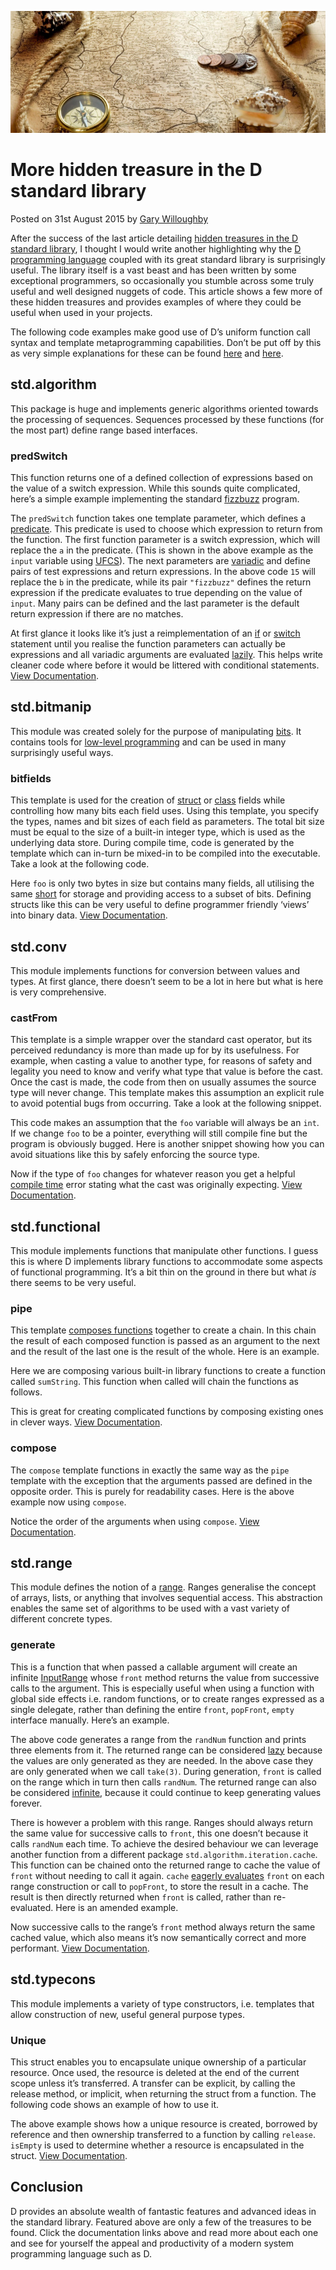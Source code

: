 ![](/articles/images/more-hidden-treasure-in-the-d-standard-library-banner.jpg)

# More hidden treasure in the D standard library

<time>Posted on 31st August 2015 by [Gary Willoughby](/pages/about.html)</time>

After the success of the last article detailing [hidden treasures in the D standard library](/articles/hidden-treasure-in-the-d-standard-library.html), I thought I would write another highlighting why the [D programming language](https://dlang.org/) coupled with its great standard library is surprisingly useful. The library itself is a vast beast and has been written by some exceptional programmers, so occasionally you stumble across some truly useful and well designed nuggets of code. This article shows a few more of these hidden treasures and provides examples of where they could be useful when used in your projects.

The following code examples make good use of D’s uniform function call syntax and template metaprogramming capabilities. Don’t be put off by this as very simple explanations for these can be found [here](/articles/templates-in-d-explained.html) and [here](/articles/alternative-function-syntax-in-d-banner.html).

## std.algorithm

This package is huge and implements generic algorithms oriented towards the processing of sequences. Sequences processed by these functions (for the most part) define range based interfaces.

### predSwitch

This function returns one of a defined collection of expressions based on the value of a switch expression. While this sounds quite complicated, here’s a simple example implementing the standard [fizzbuzz](https://en.wikipedia.org/wiki/Fizz_buzz) program.

<script src="https://gist.github.com/nomad-software/5cf58ca213f0a112228c441163ab8ff7.js"></script>

The <code>predSwitch</code> function takes one template parameter, which defines a [predicate](https://en.wikipedia.org/wiki/Predicate_(mathematical_logic)). This predicate is used to choose which expression to return from the function. The first function parameter is a switch expression, which will replace the <code>a</code> in the predicate. (This is shown in the above example as the <code>input</code> variable using [UFCS](https://en.wikipedia.org/wiki/Predicate_(mathematical_logic))). The next parameters are [variadic](https://en.wikipedia.org/wiki/Variadic_function) and define pairs of test expressions and return expressions. In the above code <code>15</code> will replace the <code>b</code> in the predicate, while its pair <code>"fizzbuzz"</code> defines the return expression if the predicate evaluates to true depending on the value of <code>input</code>. Many pairs can be defined and the last parameter is the default return expression if there are no matches.

At first glance it looks like it’s just a reimplementation of an [if](https://en.wikipedia.org/wiki/Conditional_(computer_programming)#If.E2.80.93then.28.E2.80.93else.29) or [switch](https://en.wikipedia.org/wiki/Switch_statement) statement until you realise the function parameters can actually be expressions and all variadic arguments are evaluated [lazily](https://en.wikipedia.org/wiki/Lazy_evaluation). This helps write cleaner code where before it would be littered with conditional statements. [View Documentation](https://dlang.org/phobos/std_algorithm_comparison.html#.predSwitch).

## std.bitmanip

This module was created solely for the purpose of manipulating [bits](https://en.wikipedia.org/wiki/Bit). It contains tools for [low-level programming](https://en.wikipedia.org/wiki/Low-level_programming_language) and can be used in many surprisingly useful ways.

### bitfields

This template is used for the creation of [struct](https://en.wikipedia.org/wiki/Struct_(C_programming_language)) or [class](https://en.wikipedia.org/wiki/Class_(computer_programming)) fields while controlling how many bits each field uses. Using this template, you specify the types, names and bit sizes of each field as parameters. The total bit size must be equal to the size of a built-in integer type, which is used as the underlying data store. During compile time, code is generated by the template which can in-turn be mixed-in to be compiled into the executable. Take a look at the following code.

<script src="https://gist.github.com/nomad-software/eb9242e2b642d82ac4e386e0d91b7f4f.js"></script>

Here <code>foo</code> is only two bytes in size but contains many fields, all utilising the same [short](https://en.wikipedia.org/wiki/Integer_(computer_science)) for storage and providing access to a subset of bits. Defining structs like this can be very useful to define programmer friendly ‘views’ into binary data. [View Documentation](https://dlang.org/phobos/std_bitmanip.html#.bitfields).

## std.conv

This module implements functions for conversion between values and types. At first glance, there doesn’t seem to be a lot in here but what is here is very comprehensive.

### castFrom

This template is a simple wrapper over the standard cast operator, but its perceived redundancy is more than made up for by its usefulness. For example, when casting a value to another type, for reasons of safety and legality you need to know and verify what type that value is before the cast. Once the cast is made, the code from then on usually assumes the source type will never change. This template makes this assumption an explicit rule to avoid potential bugs from occurring. Take a look at the following snippet.

<script src="https://gist.github.com/nomad-software/3bc57639275b6fa34dbf76bdb6ccb968.js"></script>

This code makes an assumption that the <code>foo</code> variable will always be an <code>int</code>. If we change <code>foo</code> to be a pointer, everything will still compile fine but the program is obviously bugged. Here is another snippet showing how you can avoid situations like this by safely enforcing the source type.

<script src="https://gist.github.com/nomad-software/da49462fe389aabc84e8629d289167e0.js"></script>

Now if the type of <code>foo</code> changes for whatever reason you get a helpful [compile time](https://en.wikipedia.org/wiki/Compile_time) error stating what the cast was originally expecting. [View Documentation](https://dlang.org/phobos/std_conv.html#.castFrom).

## std.functional

This module implements functions that manipulate other functions. I guess this is where D implements library functions to accommodate some aspects of functional programming. It’s a bit thin on the ground in there but what _is_ there seems to be very useful.

### pipe

This template [composes functions](https://en.wikipedia.org/wiki/Function_composition_(computer_science)) together to create a chain. In this chain the result of each composed function is passed as an argument to the next and the result of the last one is the result of the whole. Here is an example.

<script src="https://gist.github.com/nomad-software/e70640daaba3362644bf0e699bb0164a.js"></script>

Here we are composing various built-in library functions to create a function called <code>sumString</code>. This function when called will chain the functions as follows.

<script src="https://gist.github.com/nomad-software/0ebaca293ac44ea4b42743eb1db0678f.js"></script>

This is great for creating complicated functions by composing existing ones in clever ways. [View Documentation](https://dlang.org/phobos/std_functional.html#.pipe).

### compose

The <code>compose</code> template functions in exactly the same way as the <code>pipe</code> template with the exception that the arguments passed are defined in the opposite order. This is purely for readability cases. Here is the above example now using <code>compose</code>.

<script src="https://gist.github.com/nomad-software/437021e1c37c1ee0ffb6087044f474af.js"></script>

Notice the order of the arguments when using <code>compose</code>. [View Documentation](https://dlang.org/phobos/std_functional.html#.compose).

## std.range

This module defines the notion of a [range](http://ddili.org/ders/d.en/ranges.html). Ranges generalise the concept of arrays, lists, or anything that involves sequential access. This abstraction enables the same set of algorithms to be used with a vast variety of different concrete types.

### generate

This is a function that when passed a callable argument will create an infinite [InputRange](https://dlang.org/phobos/std_range_primitives.html#isInputRange) whose <code>front</code> method returns the value from successive calls to the argument. This is especially useful when using a function with global side effects i.e. random functions, or to create ranges expressed as a single delegate, rather than defining the entire <code>front</code>, <code>popFront</code>, <code>empty</code> interface manually. Here’s an example.

<script src="https://gist.github.com/nomad-software/bb96126cf5b8b95de2e539800ac1806c.js"></script>

The above code generates a range from the <code>randNum</code> function and prints three elements from it. The returned range can be considered [lazy](https://en.wikipedia.org/wiki/Lazy_evaluation) because the values are only generated as they are needed. In the above case they are only generated when we call <code>take(3)</code>. During generation, <code>front</code> is called on the range which in turn then calls <code>randNum</code>. The returned range can also be considered [infinite](https://dlang.org/phobos/std_range_primitives.html#isInfinite), because it could continue to keep generating values forever.

There is however a problem with this range. Ranges should always return the same value for successive calls to <code>front</code>, this one doesn’t because it calls <code>randNum</code> each time. To achieve the desired behaviour we can leverage another function from a different package <code>std.algorithm.iteration.cache</code>. This function can be chained onto the returned range to cache the value of <code>front</code> without needing to call it again. <code>cache</code> [eagerly evaluates](https://en.wikipedia.org/wiki/Eager_evaluation) <code>front</code> on each range construction or call to <code>popFront</code>, to store the result in a cache. The result is then directly returned when <code>front</code> is called, rather than re-evaluated. Here is an amended example.

<script src="https://gist.github.com/nomad-software/f7bea2754f2b9ad4556454dfc33d2de5.js"></script>

Now successive calls to the range’s <code>front</code> method always return the same cached value, which also means it’s now semantically correct and more performant. [View Documentation](https://dlang.org/phobos/std_range.html#.generate).

## std.typecons

This module implements a variety of type constructors, i.e. templates that allow construction of new, useful general purpose types.

### Unique

This struct enables you to encapsulate unique ownership of a particular resource. Once used, the resource is deleted at the end of the current scope unless it’s transferred. A transfer can be explicit, by calling the release method, or implicit, when returning the struct from a function. The following code shows an example of how to use it.

<script src="https://gist.github.com/nomad-software/77600d79289120bbb5036c44a2cbcebd.js"></script>

The above example shows how a unique resource is created, borrowed by reference and then ownership transferred to a function by calling <code>release</code>. <code>isEmpty</code> is used to determine whether a resource is encapsulated in the struct. [View Documentation](https://dlang.org/phobos/std_typecons.html#.Unique).

## Conclusion

D provides an absolute wealth of fantastic features and advanced ideas in the standard library. Featured above are only a few of the treasures to be found. Click the documentation links above and read more about each one and see for yourself the appeal and productivity of a modern system programming language such as D.
